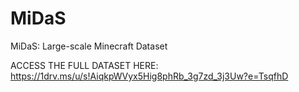 # MiDaS
MiDaS: Large-scale Minecraft Dataset

ACCESS THE FULL DATASET HERE: https://1drv.ms/u/s!AiqkpWVyx5Hig8phRb_3g7zd_3j3Uw?e=TsqfhD
